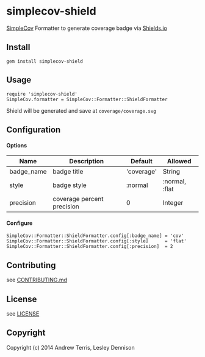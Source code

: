 # simplecov-shield

[SimpleCov](https://github.com/colszowka/simplecov) Formatter to generate coverage badge via [Shields.io](http://shields.io/)

## Install

```
gem install simplecov-shield
```

## Usage

```
require 'simplecov-shield'
SimpleCov.formatter = SimpleCov::Formatter::ShieldFormatter
```

Shield will be generated and save at `coverage/coverage.svg`

## Configuration

#### Options

| Name       | Description                 | Default    | Allowed          |
| ---------- | --------------------------- | ---------- | ---------------- |
| badge_name | badge title                 | 'coverage' | String           |
| style      | badge style                 | :normal    | :normal, :flat   |
| precision  | coverage percent precision  | 0          | Integer          |

#### Configure

````
SimpleCov::Formatter::ShieldFormatter.config[:badge_name] = 'cov'
SimpleCov::Formatter::ShieldFormatter.config[:style]      = 'flat'
SimpleCov::Formatter::ShieldFormatter.config[:precision]  = 2
````

## Contributing

see [CONTRIBUTING.md](CONTRIBUTING.md)

## License

see [LICENSE](LICENSE)

## Copyright

Copyright (c) 2014 Andrew Terris, Lesley Dennison